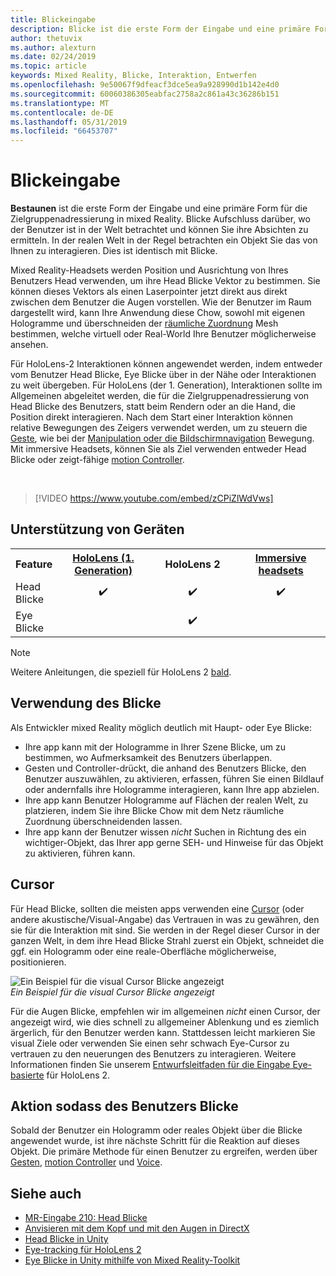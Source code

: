 ```yaml
---
title: Blickeingabe
description: Blicke ist die erste Form der Eingabe und eine primäre Form für die Zielgruppenadressierung in mixed Reality.
author: thetuvix
ms.author: alexturn
ms.date: 02/24/2019
ms.topic: article
keywords: Mixed Reality, Blicke, Interaktion, Entwerfen
ms.openlocfilehash: 9e50067f9dfeacf3dce5ea9a928990d1b142e4d0
ms.sourcegitcommit: 60060386305eabfac2758a2c861a43c36286b151
ms.translationtype: MT
ms.contentlocale: de-DE
ms.lasthandoff: 05/31/2019
ms.locfileid: "66453707"
---
```

# <a name="gaze"></a>Blickeingabe

**Bestaunen** ist die erste Form der Eingabe und eine primäre Form für die Zielgruppenadressierung in mixed Reality. Blicke Aufschluss darüber, wo der Benutzer ist in der Welt betrachtet und können Sie ihre Absichten zu ermitteln. In der realen Welt in der Regel betrachten ein Objekt Sie das von Ihnen zu interagieren. Dies ist identisch mit Blicke.

Mixed Reality-Headsets werden Position und Ausrichtung von Ihres Benutzers Head verwenden, um ihre Head Blicke Vektor zu bestimmen. Sie können dieses Vektors als einen Laserpointer jetzt direkt aus direkt zwischen dem Benutzer die Augen vorstellen. Wie der Benutzer im Raum dargestellt wird, kann Ihre Anwendung diese Chow, sowohl mit eigenen Hologramme und überschneiden der [räumliche Zuordnung](spatial-mapping.md) Mesh bestimmen, welche virtuell oder Real-World Ihre Benutzer möglicherweise ansehen.

Für HoloLens-2 Interaktionen können angewendet werden, indem entweder vom Benutzer Head Blicke, Eye Blicke über in der Nähe oder Interaktionen zu weit übergeben.
Für HoloLens (der 1. Generation), Interaktionen sollte im Allgemeinen abgeleitet werden, die für die Zielgruppenadressierung von Head Blicke des Benutzers, statt beim Rendern oder an die Hand, die Position direkt interagieren. Nach dem Start einer Interaktion können relative Bewegungen des Zeigers verwendet werden, um zu steuern die [Geste](gestures.md), wie bei der [Manipulation oder die Bildschirmnavigation](gestures.md#composite-gestures) Bewegung. Mit immersive Headsets, können Sie als Ziel verwenden entweder Head Blicke oder zeigt-fähige [motion Controller](motion-controllers.md).

<br>

>[!VIDEO https://www.youtube.com/embed/zCPiZlWdVws]

## <a name="device-support"></a>Unterstützung von Geräten

<table>
<tr>
<th>Feature</th><th style="width:150px"> <a href="hololens-hardware-details.md">HoloLens (1. Generation)</a></th><th style="width:150px">HoloLens 2</th><th style="width:150px"> <a href="immersive-headset-hardware-details.md">Immersive headsets</a></th>
</tr><tr>
<td> Head Blicke</td><td style="text-align: center;"> ✔️</td><td style="text-align: center;"> ✔️</td><td style="text-align: center;"> ✔️</td>
</tr><tr>
<td> Eye Blicke</td><td></td><td style="text-align: center;">✔️</td><td></td>
</tr>
</table>

> [!NOTE]
> Weitere Anleitungen, die speziell für HoloLens 2 [bald](index.md#news-and-notes).


## <a name="uses-of-gaze"></a>Verwendung des Blicke

Als Entwickler mixed Reality möglich deutlich mit Haupt- oder Eye Blicke:
* Ihre app kann mit der Hologramme in Ihrer Szene Blicke, um zu bestimmen, wo Aufmerksamkeit des Benutzers überlappen.
* Gesten und Controller-drückt, die anhand des Benutzers Blicke, den Benutzer auszuwählen, zu aktivieren, erfassen, führen Sie einen Bildlauf oder andernfalls ihre Hologramme interagieren, kann Ihre app abzielen.
* Ihre app kann Benutzer Hologramme auf Flächen der realen Welt, zu platzieren, indem Sie ihre Blicke Chow mit dem Netz räumliche Zuordnung überschneidenden lassen.
* Ihre app kann der Benutzer wissen *nicht* Suchen in Richtung des ein wichtiger-Objekt, das Ihrer app gerne SEH- und Hinweise für das Objekt zu aktivieren, führen kann.

## <a name="cursor"></a>Cursor

Für Head Blicke, sollten die meisten apps verwenden eine [Cursor](cursors.md) (oder andere akustische/Visual-Angabe) das Vertrauen in was zu gewähren, den sie für die Interaktion mit sind. Sie werden in der Regel dieser Cursor in der ganzen Welt, in dem ihre Head Blicke Strahl zuerst ein Objekt, schneidet die ggf. ein Hologramm oder eine reale-Oberfläche möglicherweise, positionieren.

![Ein Beispiel für die visual Cursor Blicke angezeigt](images/cursor.jpg)<br>
*Ein Beispiel für die visual Cursor Blicke angezeigt*

Für die Augen Blicke, empfehlen wir im allgemeinen *nicht* einen Cursor, der angezeigt wird, wie dies schnell zu allgemeiner Ablenkung und es ziemlich ärgerlich, für den Benutzer werden kann. Stattdessen leicht markieren Sie visual Ziele oder verwenden Sie einen sehr schwach Eye-Cursor zu vertrauen zu den neuerungen des Benutzers zu interagieren. Weitere Informationen finden Sie unserem [Entwurfsleitfaden für die Eingabe Eye-basierte](eye-tracking.md) für HoloLens 2.

## <a name="giving-action-to-the-users-gaze"></a>Aktion sodass des Benutzers Blicke

Sobald der Benutzer ein Hologramm oder reales Objekt über die Blicke angewendet wurde, ist ihre nächste Schritt für die Reaktion auf dieses Objekt. Die primäre Methode für einen Benutzer zu ergreifen, werden über [Gesten](gestures.md), [motion Controller](motion-controllers.md) und [Voice](voice-input.md).

## <a name="see-also"></a>Siehe auch
* [MR-Eingabe 210: Head Blicke](holograms-210.md)
* [Anvisieren mit dem Kopf und mit den Augen in DirectX](gaze-in-directx.md)
* [Head Blicke in Unity](gaze-in-unity.md)
* [Eye-tracking für HoloLens 2](eye-tracking.md)
* [Eye Blicke in Unity mithilfe von Mixed Reality-Toolkit](https://aka.ms/mrtk-eyes)
